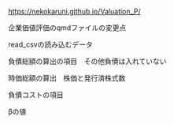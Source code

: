 https://nekokaruni.github.io/Valuation_P/ 

企業価値評価のqmdファイルの変更点

read_csvの読み込むデータ

負債総額の算出の項目　その他負債は入れていない

時価総額の算出　株価と発行済株式数

負債コストの項目

βの値
